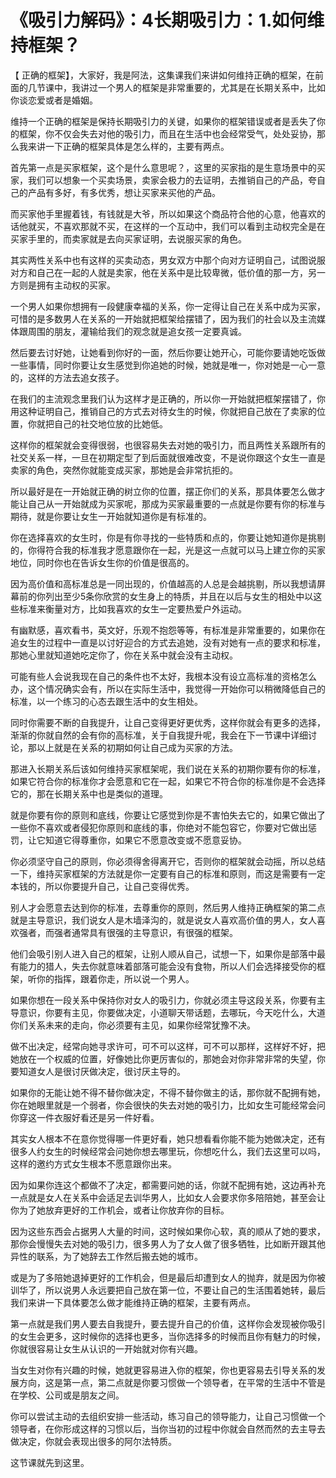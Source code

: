 # 《吸引力解码》：4长期吸引力：1.如何维持框架？

【 正确的框架】，大家好，我是阿法，这集课我们来讲如何维持正确的框架，在前面的几节课中，我讲过一个男人的框架是非常重要的，尤其是在长期关系中，比如你谈恋爱或者是婚姻。

维持一个正确的框架是保持长期吸引力的关键，如果你的框架错误或者是丢失了你的框架，你不仅会失去对他的吸引力，而且在生活中也会经常受气，处处妥协，那么我来讲一下正确的框架具体是怎么样的，主要有两点。

首先第一点是买家框架，这个是什么意思呢？，这里的买家指的是生意场景中的买家，我们可以想象一个买卖场景，卖家会极力的去证明，去推销自己的产品，夸自己的产品有多好，有多优秀，想让买家来买他的产品。

而买家他手里握着钱，有钱就是大爷，所以如果这个商品符合他的心意，他喜欢的话他就买，不喜欢那就不买，在这样的一个互动中，我们可以看到主动权完全是在买家手里的，而卖家就是去向买家证明，去说服买家的角色。

其实两性关系中也有这样的买卖动态，男女双方中那个向对方证明自己，试图说服对方和自己在一起的人就是卖家，他在关系中是比较卑微，低价值的那一方，另一方则是拥有主动权的买家。

一个男人如果你想拥有一段健康幸福的关系，你一定得让自己在关系中成为买家，可惜的是多数男人在关系的一开始就把框架给摆错了，因为我们的社会以及主流媒体跟周围的朋友，灌输给我们的观念就是追女孩一定要真诚。

然后要去讨好她，让她看到你好的一面，然后你要让她开心，可能你要请她吃饭做一些事情，同时你要让女生感觉到你追她的时候，她就是唯一，你对她是一心一意的，这样的方法去追女孩子。

在我们的主流观念里我们认为这样才是正确的，所以你一开始就把框架摆错了，你用这种证明自己，推销自己的方式去对待女生的时候，你就把自己放在了卖家的位置，你就把自己的社交地位放的比她低。

这样你的框架就会变得很弱，也很容易失去对她的吸引力，而且两性关系跟所有的社交关系一样，一旦在初期定型了到后面就很难改变，不是说你跟这个女生一直是卖家的角色，突然你就能变成买家，那她是会非常抗拒的。

所以最好是在一开始就正确的树立你的位置，摆正你们的关系，那具体要怎么做才能让自己从一开始就成为买家呢，那成为买家最重要的一点就是你要有你的标准与期待，就是你要让女生一开始就知道你是有标准的。

你在选择喜欢的女生时，你是有你寻找的一些特质和点的，你要让她知道你是挑剔的，你得符合我的标准我才愿意跟你在一起，光是这一点就可以马上建立你的买家地位，同时你也在告诉女生你的价值是很高的。

因为高价值和高标准总是一同出现的，价值越高的人总是会越挑剔，所以我想请屏幕前的你列出至少5条你欣赏的女生身上的特质，并且在以后与女生的相处中以这些标准来衡量对方，比如我喜欢的女生一定要热爱户外运动。

有幽默感，喜欢看书，英文好，乐观不抱怨等等，有标准是非常重要的，如果你在追女生的过程中一直是以讨好迎合的方式去追她，没有对她有一点的要求和标准，那她心里就知道她吃定你了，你在关系中就会没有主动权。

可能有些人会说我现在自己的条件也不太好，我根本没有设立高标准的资格怎么办，这个情况确实会有，所以在实际生活中，我觉得一开始你可以稍微降低自己的标准，以一个练习的心态去跟生活中的女生相处。

同时你需要不断的自我提升，让自己变得更好更优秀，这样你就会有更多的选择，渐渐的你就自然的会有你的高标准，关于自我提升呢，我会在下一节课中详细讨论，那以上就是在关系的初期如何让自己成为买家的方法。

那进入长期关系后该如何维持买家框架呢，我们说在关系的初期你要有你的标准，如果它符合你的标准你才会愿意和它在一起，如果它不符合你的标准你是不会选择它的，那在长期关系中也是类似的道理。

就是你要有你的原则和底线，你要让它感觉到你是不害怕失去它的，如果它做出了一些你不喜欢或者侵犯你原则和底线的事，你绝对不能包容它，你要对它做出惩罚，让它知道它得尊重你，如果它不愿意改变或不愿意妥协。

你必须坚守自己的原则，你必须得舍得离开它，否则你的框架就会动摇，所以总结一下，维持买家框架的方法就是你一定要有自己的标准和原则，而这是需要有一定本钱的，所以你要提升自己，让自己变得优秀。

别人才会愿意去达到你的标准，去尊重你的原则，然后男人维持正确框架的第二点就是主导意识，我们说女人是木墙泽沟的，就是说女人喜欢高价值的男人，女人喜欢强者，而强者通常具有很强的主导意识，有很强的框架。

他们会吸引别人进入自己的框架，让别人顺从自己，试想一下，如果你是部落中最有能力的猎人，失去你就意味着部落可能会没有食物，所以人们会选择接受你的框架，听你的指挥，跟着你走，所以说一个男人。

如果你想在一段关系中保持你对女人的吸引力，你就必须主导这段关系，你要有主导意识，你要有主见，你要做决定，小道聊天带话题，去哪玩，今天吃什么，大道你们关系未来的走向，你必须要有主见，如果你经常犹豫不决。

做不出决定，经常向她寻求许可，可不可以这样，可不可以那样，这样好不好，把她放在一个权威的位置，好像她比你更厉害似的，那她会对你非常非常的失望，你要知道女人是很讨厌做决定，很讨厌主导的。

如果你的无能让她不得不替你做决定，不得不替你做主的话，那你就不配拥有她，你在她眼里就是一个弱者，你会很快的失去对她的吸引力，比如女生可能经常会问你穿这一件衣服好看还是另一件好看。

其实女人根本不在意你觉得哪一件更好看，她只想看看你能不能为她做决定，还有很多人约女生的时候经常会问她你想去哪里玩，你想吃什么，我们去这里可以吗，这样的邀约方式女生根本不愿意跟你出来。

因为如果你连这个都做不了决定，都需要问她的话，你就不配拥有她，这边再补充一点就是女人在关系中会适足去训华男人，比如女人会要求你多陪陪她，甚至会让你为了她放弃更好的工作机会，或者让你放弃你的目标。

因为这些东西会占据男人大量的时间，这时候如果你心软，真的顺从了她的要求，那你会慢慢失去对她的吸引力，很多男人为了女人做了很多牺牲，比如断开跟其他异性的联系，为了她辞去工作然后搬去她的城市。

或是为了多陪她退掉更好的工作机会，但是最后却遭到女人的抛弃，就是因为你被训华了，所以说男人永远要把自己放在第一位，不要让自己的生活围着她转，最后我们来讲一下具体要怎么做才能维持正确的框架，主要有两点。

第一点就是我们男人要去自我提升，要去提升自己的价值，这样你会发现被你吸引的女生会更多，这时候你的选择也更多，当你选择多的时候而且你有魅力的时候，你就很容易让女生从认识的一开始就对你有兴趣。

当女生对你有兴趣的时候，她就更容易进入你的框架，你也更容易去引导关系的发展方向，这是第一点，第二点就是你要习惯做一个领导者，在平常的生活中不管是在学校、公司或是朋友之间。

你可以尝试主动的去组织安排一些活动，练习自己的领导能力，让自己习惯做一个领导者，在你形成这样的习惯以后，当你当初的过程中你就会自然而然的去主导去做决定，你就会表现出很多的阿尔法特质。

这节课就先到这里。